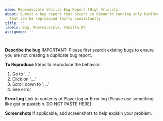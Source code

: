 ```yaml
---
name: Reproducible Vanilla Bug Report (High Priority)
about: Submit a bug report that occurs in RimWorld running only RimThreaded and DLCs
  that can be reproduced fairly consistantly
title: ''
labels: Bug, Reproducible, Vanilla RT
assignees: ''

---
```


**Describe the bug**
IMPORTANT: Please first search existing bugs to ensure you are not creating a duplicate bug report.  

**To Reproduce**
Steps to reproduce the behavior:
1. Go to '...'
2. Click on '....'
3. Scroll down to '....'
4. See error

**Error Log**
Link to contents of Player.log or Error.log (Please use something like gist or pastebin. DO NOT PASTE HERE)

**Screenshots**
If applicable, add screenshots to help explain your problem.
